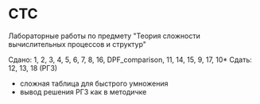 # CTC
Лабораторные работы по предмету "Теория сложности вычислительных процессов и структур"

Сдано: 1, 2, 3, 4, 5, 6, 7, 8, 16, DPF_comparison, 11, 14, 15, 9, 17, 10*
Сдать: 12, 13, 18 (РГЗ)

- сложная таблица для быстрого умножения
- вывод решения РГЗ как в методичке